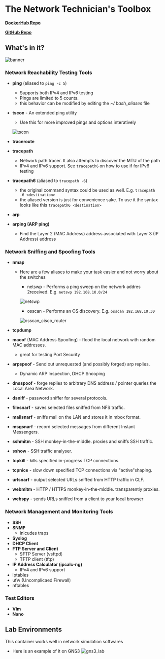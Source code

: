 # The Network Technician's Toolbox

**[DockerHub Repo](http://hub.docker.com/nanafox/net-techbox)**

**[GitHub Repo](http://github.com/nanafox/net-techbox)**

## What's in it?

![banner](https://bit.ly/3M9UaL6)

### **Network Reachability Testing Tools**

- **ping** (aliased to `ping -c 5`)
  - Supports both IPv4 and IPv6 testing
  - Pings are limited to 5 counts.
  - this behavior can be modified by editing the _~/.bash_aliases_ file
- **tscon** - An extended ping utility

  - Use this for more improved pings and options interatively

  ![tscon](https://bit.ly/431Ut0w)

- **traceroute**
- **tracepath**
  - Network path tracer. It also attempts to discover the MTU of the path
  - IPv4 and IPv6 support. See `tracepath6` on how to use if for IPv6 testing
- **tracepath6** (aliased to `tracepath -6`)
  - the original command syntax could be used as well. E.g. `tracepath -6 <destination>`
  - the aliased version is just for convenience sake.
    To use it the syntax looks like this `tracepath6 <destination>`
- **arp**
- **arping (ARP ping)**
  - Find the Layer 2 (MAC Address) address associated with Layer 3 (IP Address) address

### **Network Sniffing and Spoofing Tools**

- **nmap**

  - Here are a few aliases to make your task easier and not worry about the switches

    - netswp - Performs a ping sweep on the network addres 2received. E.g. `netswp 192.168.10.0/24`

    ![netswp](https://bit.ly/40CZ9bQ)

    - osscan - Performs an OS discovery. E.g. `osscan 192.168.10.30`

    ![osscan_cisco_router](https://bit.ly/40Bh2Yg)

- **tcpdump**
- **macof** (MAC Address Spoofing) - flood the local network with random MAC addresses.
  - great for testing Port Security
- **arpspoof** - Send out unrequested (and possibly forged) arp replies.
  - Dynamic ARP Inspection, DHCP Snooping
- **dnsspoof** - forge replies to arbitrary DNS address / pointer queries the Local Area Network.
- **dsniff** - password sniffer for several protocols.
- **filesnarf** - saves selected files sniffed from NFS traffic.
- **mailsnarf** - sniffs mail on the LAN and stores it in mbox format.
- **msgsnarf** - record selected messages from different Instant Messengers.
- **sshmitm** - SSH monkey-in-the-middle. proxies and sniffs SSH traffic.
- **sshow** - SSH traffic analyser.
- **tcpkill** - kills specified in-progress TCP connections.
- **tcpnice** - slow down specified TCP connections via "active"shaping.
- **urlsnarf** - output selected URLs sniffed from HTTP traffic in CLF.
- **webmitm** - HTTP / HTTPS monkey-in-the-middle. transparently proxies.
- **webspy** - sends URLs sniffed from a client to your local browser

### **Network Management and Monitoring Tools**

- **SSH**
- **SNMP**
  - inlcudes traps
- **Syslog**
- **DHCP Client**
- **FTP Server and Client**
  - SFTP Server (vsftpd)
  - TFTP client (tftp)
- **IP Address Calculator (ipcalc-ng)**
  - IPv4 and IPv6 support
- iptables
- ufw (Uncomplicaed Firewall)
- nftables

### Test Editors

- **Vim**
- **Nano**

## Lab Environments

This container works well in network simulation softwares

- Here is an example of it on GNS3
  ![gns3_lab](https://bit.ly/3G6nej2)
